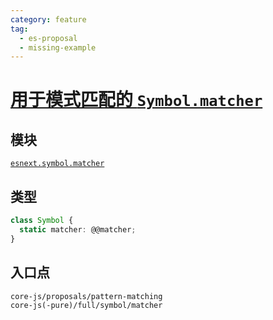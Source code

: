 ```yaml
---
category: feature
tag:
  - es-proposal
  - missing-example
---
```


# [用于模式匹配的 `Symbol.matcher`](https://github.com/tc39/proposal-pattern-matching)

## 模块

[`esnext.symbol.matcher`](https://github.com/zloirock/core-js/blob/master/packages/core-js/modules/esnext.symbol.matcher.js)

## 类型

```ts
class Symbol {
  static matcher: @@matcher;
}
```

## 入口点

```
core-js/proposals/pattern-matching
core-js(-pure)/full/symbol/matcher
```
